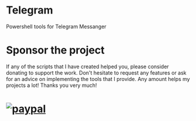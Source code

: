 # Telegram
Powershell tools for Telegram Messanger
# Sponsor the project
If any of the scripts that I have created helped you, please consider donating to support the work.
Don't hesitate to request any features or ask for an advice on implementing the tools that I provide.
Any amount helps my projects a lot! Thanks you very much!
# [![paypal](https://www.paypalobjects.com/en_US/i/btn/btn_donateCC_LG.gif)](https://www.paypal.com/paypalme/equillibrium45)
